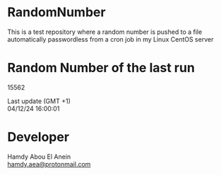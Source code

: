 # RandomNumber    
This is a test repository where a random number is pushed to a file automatically passwordless from a cron job in my Linux CentOS server    
# Random Number of the last run   
15562
      
Last update (GMT +1)    
04/12/24 16:00:01
# Developer    
Hamdy Abou El Anein   
hamdy.aea@protonmail.com
